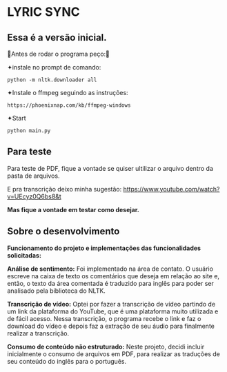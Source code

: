 LYRIC SYNC
===========

## Essa é a versão inicial. 

 🚨Antes de rodar o programa peço:🚨

✦instale no prompt de comando:

    python -m nltk.downloader all
✦Instale o ffmpeg seguindo as instruções:

    https://phoenixnap.com/kb/ffmpeg-windows

✦Start

    python main.py

## Para teste
Para teste de PDF, fique a vontade se quiser ultilizar o arquivo dentro da pasta de arquivos.

E pra transcrição deixo minha sugestão: https://www.youtube.com/watch?v=UEcyz0Q6bs8&t

**Mas fique a vontade em testar como desejar.**

## Sobre o desenvolvimento

**Funcionamento do projeto e implementações das funcionalidades solicitadas:**

**Análise de sentimento:** Foi implementado na área de contato. O usuário escreve na caixa de texto os comentários que deseja em relação ao site e, então, o texto da área comentada é traduzido para inglês para poder ser analisado pela biblioteca do NLTK.

**Transcrição de vídeo:** Optei por fazer a transcrição de vídeo partindo de um link da plataforma do YouTube, que é uma plataforma muito utilizada e de fácil acesso. Nessa transcrição, o programa recebe o link e faz o download do vídeo e depois faz a extração de seu áudio para finalmente realizar a transcrição.

**Consumo de conteúdo não estruturado:** Neste projeto, decidi incluir inicialmente o consumo de arquivos em PDF, para realizar as traduções de seu conteúdo do inglês para o português.

